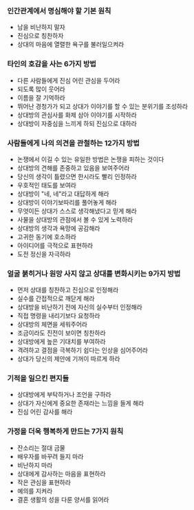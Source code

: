 ### 인간관계에서 명심해야 할 기본 원칙
- 남을 비난하지 말자
- 진심으로 칭찬하자
- 상대의 마음에 열렬한 욕구를 불러일으켜라
### 타인의 호감을 사는 6가지 방법
- 다른 사람들에게 진심 어린 관심을 두어라
- 되도록 많이 웃어라
- 이름을 잘 기억하라
- 뛰어난 경청가가 되고 상대가 이야기를 할 수 있는 분위기를 조성하라
- 상대방의 관심사를 화제 삼아 이야기를 시작하라
- 상대방이 자중심을 느끼게 하되 진심으로 대하라
### 사람들에게 나의 의견을 관철하는 12가지 방법
- 논쟁에서 이길 수 있는 유일한 방법은 논쟁을 피하는 것이다
- 상대방의 견해를 존중하고 있음을 보여주어라
- 당신의 생각이 틀렸으면 한시라도 빨리 인정하라
- 우호적인 태도를 보여라
- 상대방이 "네, 네"라고 대답하게 해라
- 상대방이 이야기보따리를 풀어놓게 해라
- 무엇이든 상대가 스스로 생각해냈다고 믿게 해라
- 사물을 상대방의 관점에서 볼 수 있게 노력하라
- 상대방의 생각과 욕망에 공감해라
- 고귀한 동기에 호소하라
- 아이디어를 극적으로 표현하라
- 도전 정신을 자극하라
### 얼굴 붉히거나 원망 사지 않고 상대를 변화시키는 9가지 방법
- 먼저 상대를 칭찬하고 진심으로 인정해라
- 실수를 간접적으로 깨닫게 해라
- 상대방을 비난하기 전에 자신의 실수부터 인정해라
- 직접 명령을 내리기보다 요청하라
- 상대방의 체면을 세워주어라
- 조금이라도 진전이 보이면 칭찬하라
- 상대방에게 높은 기대치를 부여하라
- 격려하고 결점을 극복하기 쉽다는 인상을 심어주어라
- 상대가 당신의 제안에 기꺼이 따르게 하라
### 기적을 일으킨 편지들
- 상대방에게 부탁하거나 조언을 구하라
- 상대가 자신에게 중요한 존재라는 느낌을 들게 해라
- 진심 어린 감사를 해라
### 가정을 더욱 행복하게 만드는 7가지 원칙
- 잔소리는 절대 금물
- 배우자를 바꾸려 들지 마라
- 비난하지 마라
- 상대에게 감사하는 마음을 표현하라
- 작은 관심을 표현하라
- 예의를 지켜라
- 결혼 생활의 성을 다룬 양서를 읽어라